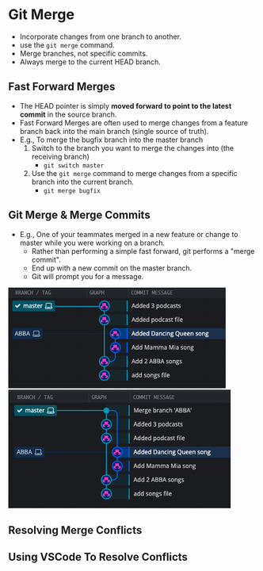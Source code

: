 # Git Merge

- Incorporate changes from one branch to another.
- use the `git merge` command.
- Merge branches, not specific commits.
- Always merge to the current HEAD branch.

## Fast Forward Merges

- The HEAD pointer is simply **moved forward to point to the latest commit** in the source branch.
- Fast Forward Merges are often used to merge changes from a feature branch back into the main branch (single source of truth).
- E.g., To merge the bugfix branch into the master branch
  1. Switch to the branch you want to merge the changes into (the receiving branch)
     - `git switch master`
  2. Use the `git merge` command to merge changes from a specific branch into the current branch.
     - `git merge bugfix`

## Git Merge & Merge Commits

- E.g., One of your teammates merged in a new feature or change to master while you were working on a branch.
  - Rather than performing a simple fast forward, git performs a "merge commit".
  - End up with a new commit on the master branch.
  - Git will prompt you for a message.

<img src="./pics/merge-example.png" alt="Merging Example" />
<img src="./pics/merge-commit.png" alt="Merging Commit" />

## Resolving Merge Conflicts

## Using VSCode To Resolve Conflicts
